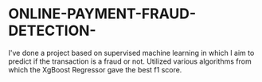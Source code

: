 # ONLINE-PAYMENT-FRAUD-DETECTION-
I've done a project based on supervised machine learning in which I aim to predict if the transaction is a fraud or not.
Utilized various algorithms from which the XgBoost Regressor gave the best f1 score.

